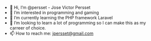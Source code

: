 - 👋 Hi, I’m @persset - Jose Victor Persset
- 👀 I’m interested in programming and gaming
- 🌱 I’m currently learning the PHP framework Laravel
- 💞️ I’m looking to learn a lot of programming so I can make this as my carreer of choice.
- 📫 How to reach me: jpersset@gmail.com

<!---
persset/persset is a ✨ special ✨ repository because its `README.md` (this file) appears on your GitHub profile.
You can click the Preview link to take a look at your changes.
--->
